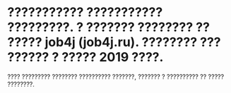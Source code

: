 # ??????????? ??????????? ?????????. ? ??????? ???????? ?? ????? job4j (job4j.ru). ???????? ??? ?????? ? ????? 2019 ????.
???? ????????? ???????? ?????????? ???????, ??????? ? ?????????? ?? ????? ????????.